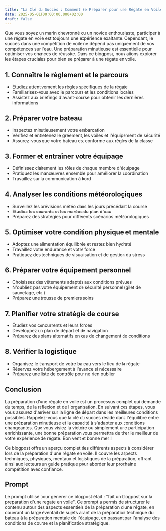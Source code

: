 ```yaml
---
title: "La Clé du Succès : Comment Se Préparer pour une Régate en Voile"
date: 2025-05-01T00:00:00.000+02:00
draft: false
---
```


Que vous soyez un marin chevronné ou un novice enthousiaste, participer à une régate en voile est toujours une expérience exaltante. Cependant, le succès dans une compétition de voile ne dépend pas uniquement de vos compétences sur l'eau. Une préparation minutieuse est essentielle pour optimiser vos chances de réussite. Dans ce blogpost, nous allons explorer les étapes cruciales pour bien se préparer à une régate en voile.

## 1. Connaître le règlement et le parcours

- Étudiez attentivement les règles spécifiques de la régate
- Familiarisez-vous avec le parcours et les conditions locales
- Assistez aux briefings d'avant-course pour obtenir les dernières informations

## 2. Préparer votre bateau

- Inspectez minutieusement votre embarcation
- Vérifiez et entretenez le gréement, les voiles et l'équipement de sécurité
- Assurez-vous que votre bateau est conforme aux règles de la classe

## 3. Former et entraîner votre équipage

- Définissez clairement les rôles de chaque membre d'équipage
- Pratiquez les manœuvres ensemble pour améliorer la coordination
- Travaillez sur la communication à bord

## 4. Analyser les conditions météorologiques

- Surveillez les prévisions météo dans les jours précédant la course
- Étudiez les courants et les marées du plan d'eau
- Préparez des stratégies pour différents scénarios météorologiques

## 5. Optimiser votre condition physique et mentale

- Adoptez une alimentation équilibrée et restez bien hydraté
- Travaillez votre endurance et votre force
- Pratiquez des techniques de visualisation et de gestion du stress

## 6. Préparer votre équipement personnel

- Choisissez des vêtements adaptés aux conditions prévues
- N'oubliez pas votre équipement de sécurité personnel (gilet de sauvetage, etc.)
- Préparez une trousse de premiers soins

## 7. Planifier votre stratégie de course

- Étudiez vos concurrents et leurs forces
- Développez un plan de départ et de navigation
- Préparez des plans alternatifs en cas de changement de conditions

## 8. Vérifier la logistique

- Organisez le transport de votre bateau vers le lieu de la régate
- Réservez votre hébergement à l'avance si nécessaire
- Préparez une liste de contrôle pour ne rien oublier

## Conclusion

La préparation d'une régate en voile est un processus complet qui demande du temps, de la réflexion et de l'organisation. En suivant ces étapes, vous vous assurez d'arriver sur la ligne de départ dans les meilleures conditions possibles. Rappelez-vous que la clé du succès réside dans l'équilibre entre une préparation minutieuse et la capacité à s'adapter aux conditions changeantes. Que vous visiez la victoire ou simplement une participation enrichissante, une bonne préparation vous permettra de tirer le meilleur de votre expérience de régate. Bon vent et bonne mer !

Ce blogpost offre un aperçu complet des différents aspects à considérer lors de la préparation d'une régate en voile. Il couvre les aspects techniques, physiques, mentaux et logistiques de la préparation, offrant ainsi aux lecteurs un guide pratique pour aborder leur prochaine compétition avec confiance.

## Prompt

Le prompt utilisé pour générer ce blogpost était : "fait un blogpost sur la preparation d'une regate en voile". Ce prompt a permis de structurer le contenu autour des aspects essentiels de la préparation d'une régate, en couvrant un large éventail de sujets allant de la préparation technique du bateau à la préparation mentale de l'équipage, en passant par l'analyse des conditions de course et la planification stratégique.
